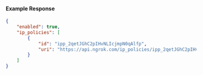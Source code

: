 <!-- Code generated for API Clients. DO NOT EDIT. -->

#### Example Response

```json
{
	"enabled": true,
	"ip_policies": [
		{
			"id": "ipp_2qetJGhC2pIHvNLIcjmpN0qAlfp",
			"uri": "https://api.ngrok.com/ip_policies/ipp_2qetJGhC2pIHvNLIcjmpN0qAlfp"
		}
	]
}
```

